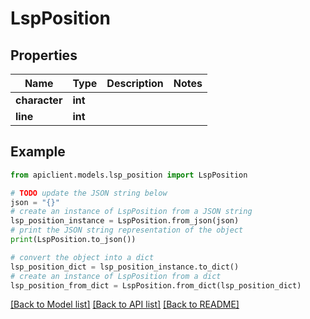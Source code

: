 # LspPosition


## Properties

Name | Type | Description | Notes
------------ | ------------- | ------------- | -------------
**character** | **int** |  | 
**line** | **int** |  | 

## Example

```python
from apiclient.models.lsp_position import LspPosition

# TODO update the JSON string below
json = "{}"
# create an instance of LspPosition from a JSON string
lsp_position_instance = LspPosition.from_json(json)
# print the JSON string representation of the object
print(LspPosition.to_json())

# convert the object into a dict
lsp_position_dict = lsp_position_instance.to_dict()
# create an instance of LspPosition from a dict
lsp_position_from_dict = LspPosition.from_dict(lsp_position_dict)
```
[[Back to Model list]](../README.md#documentation-for-models) [[Back to API list]](../README.md#documentation-for-api-endpoints) [[Back to README]](../README.md)


